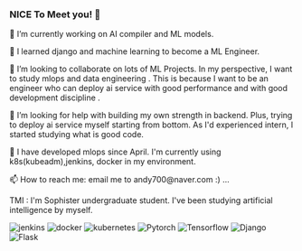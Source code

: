 ### NICE To Meet you! 👋

<!--
**amo33/amo33** is a ✨ _special_ ✨ repository because its `README.md` (this file) appears on your GitHub profile.-->

<p>
   <p>🔭 I’m currently working on AI compiler and ML models.</p>
   <p>🌱 I learned django and machine learning to become a ML Engineer.</p>
   <p>👯 I’m looking to collaborate on lots of ML Projects. In my perspective, I want to study mlops and data engineering . This is because I want to be an engineer who can deploy ai service with good performance and with good development discipline .</p>
   <p>🤔 I’m looking for help with building my own strength in backend. Plus, trying to deploy ai service myself starting from bottom. As I'd experienced intern, I started studying what is good code.</p>
   <p>🔭 I have developed mlops since April. I'm currently using k8s(kubeadm),jenkins, docker in my environment.</p>
   <p>📫 How to reach me: email me to andy700@naver.com :) ...</p>
   
   <p> TMI : I'm Sophister undergraduate student. I've been studying artificial intelligence by myself. </p>
</p>

![jenkins](https://img.shields.io/badge/jenkins-D24939?style=for-the-badge&logo=jenkins&logoColor=white)
![docker](https://img.shields.io/badge/docker-2496ED?style=for-the-badge&logo=docker&logoColor=white)
![kubernetes](https://img.shields.io/badge/kubernetes-326CE5?style=for-the-badge&logo=kuberenetes&logoColor=white)
![Pytorch](https://img.shields.io/badge/Pytorch-EE4C2C?style=for-the-badge&logo=Pytorch&logoColor=white)
![Tensorflow](https://img.shields.io/badge/Tesnorflow-FF6F00?style=for-the-badge&logo=Tensorflow&logoColor=white)
![Django](https://img.shields.io/badge/Django-092E20?style=for-the-badge&logo=Django&logoColor=white)
![Flask](https://img.shields.io/badge/Flask-000000?style=for-the-badge&logo=Flask&logoColor=white)
